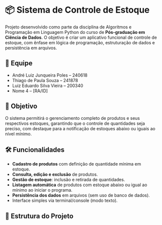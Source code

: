 # 📦 Sistema de Controle de Estoque

Projeto desenvolvido como parte da disciplina de Algoritmos e Programação em Linguagem Python do curso de **Pós-graduação em Ciência de Dados**. O objetivo é criar um aplicativo funcional de controle de estoque, com ênfase em lógica de programação, estruturação de dados e persistência em arquivos.

## 👥 Equipe
- André Luiz Junqueira Poles – 240618
- Thiago de Paula Souza – 241878
- Luiz Eduardo Silva Vieira – 200340
- Nome 4 – [RA/ID]

## 🎯 Objetivo
O sistema permitirá o gerenciamento completo de produtos e seus respectivos estoques, garantindo que o controle de quantidades seja preciso, com destaque para a notificação de estoques abaixo ou iguais ao nível mínimo.

## 🛠 Funcionalidades
- **Cadastro de produtos** com definição de quantidade mínima em estoque.
- **Consulta, edição e exclusão** de produtos.
- **Gestão de estoque**: inclusão e retirada de quantidades.
- **Listagem automática** de produtos com estoque abaixo ou igual ao mínimo ao iniciar o programa.
- **Persistência dos dados** em arquivos (sem uso de banco de dados).
- Interface simples via terminal/console (modo texto).

## 📁 Estrutura do Projeto
